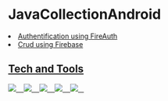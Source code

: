 # JavaCollectionAndroid

<u>
  <li>
    Authentification using FireAuth
  </li>
  
  <li>Crud using Firebase</li>
  </ul>


## Tech and Tools
  <img src="https://img.icons8.com/color/48/000000/android-studio--v2.png"/>&nbsp; &nbsp;
  <img src="https://img.icons8.com/fluency/48/000000/android-os.png"/>&nbsp; &nbsp;
  <img src="https://img.icons8.com/color/50/000000/xml-transformer.png"/>&nbsp; &nbsp;
  <img src="https://img.icons8.com/color/50/000000/java-coffee-cup-logo--v2.png"/>&nbsp; &nbsp;
  <img src="https://img.icons8.com/color/48/000000/firebase.png"/>&nbsp; &nbsp;

